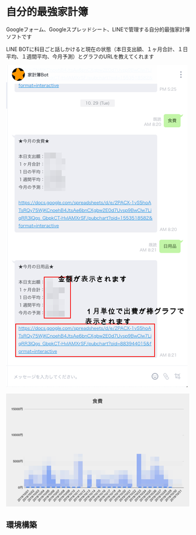 # 自分的最強家計簿

Googleフォーム、Googleスプレッドシート、LINEで管理する自分的最強家計簿ソフトです

LINE BOTに科目ごと話しかけると現在の状態（本日支出額、１ヶ月合計、１日平均、１週間平均、今月予測）とグラフのURLを教えてくれます

![line_bot_sample](./images/line_bot.png)

![graph_sample](./images/graph.png)

## 環境構築
